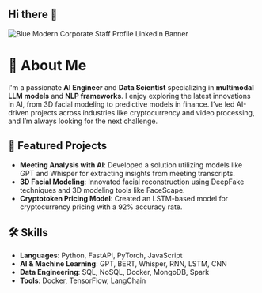 ## Hi there 👋
![Blue Modern Corporate Staff Profile LinkedIn Banner](https://github.com/user-attachments/assets/e6b7fd3c-c7c9-40f9-8a64-dce295dd7d20)


# 🧠 About Me  
I'm a passionate **AI Engineer** and **Data Scientist** specializing in **multimodal LLM models** and **NLP frameworks**. I enjoy exploring the latest innovations in AI, from 3D facial modeling to predictive models in finance. I’ve led AI-driven projects across industries like cryptocurrency and video processing, and I’m always looking for the next challenge.

## 🌟 Featured Projects  
- **Meeting Analysis with AI**: Developed a solution utilizing models like GPT and Whisper for extracting insights from meeting transcripts.
- **3D Facial Modeling**: Innovated facial reconstruction using DeepFake techniques and 3D modeling tools like FaceScape.
- **Cryptotoken Pricing Model**: Created an LSTM-based model for cryptocurrency pricing with a 92% accuracy rate.

## 🛠️ Skills  
- **Languages**: Python, FastAPI, PyTorch, JavaScript  
- **AI & Machine Learning**: GPT, BERT, Whisper, RNN, LSTM, CNN  
- **Data Engineering**: SQL, NoSQL, Docker, MongoDB, Spark  
- **Tools**: Docker, TensorFlow, LangChain  

<!--
**wissalBayoudh/wissalBayoudh** is a ✨ _special_ ✨ repository because its `README.md` (this file) appears on your GitHub profile.

Here are some ideas to get you started:

- 🔭 I’m currently working on ...
- 🌱 I’m currently learning ...
- 👯 I’m looking to collaborate on ...
- 🤔 I’m looking for help with ...
- 💬 Ask me about ...
- 📫 How to reach me: ...
- 😄 Pronouns: ...
- ⚡ Fun fact: ...
-->
